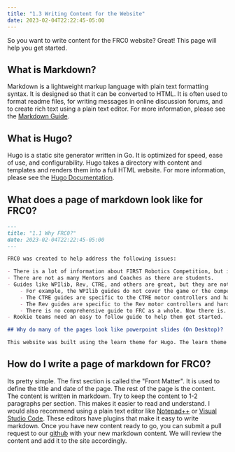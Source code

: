 ```yaml
---
title: "1.3 Writing Content for the Website"
date: 2023-02-04T22:22:45-05:00
---
```


So you want to write content for the FRC0 website?  Great!  This page will help you get started.

## What is Markdown?

Markdown is a lightweight markup language with plain text formatting syntax.  It is designed so that it can be converted to HTML.  It is often used to format readme files, for writing messages in online discussion forums, and to create rich text using a plain text editor.  For more information, please see the [Markdown Guide](https://www.markdownguide.org/).

## What is Hugo?

Hugo is a static site generator written in Go.  It is optimized for speed, ease of use, and configurability.  Hugo takes a directory with content and templates and renders them into a full HTML website.  For more information, please see the [Hugo Documentation](https://gohugo.io/documentation/).

## What does a page of markdown look like for FRC0?

```markdown
---
title: "1.1 Why FRC0?"
date: 2023-02-04T22:22:45-05:00
---

FRC0 was created to help address the following issues:

- There is a lot of information about FIRST Robotics Competition, but it is spread out across many different websites and sources.
- There are not as many Mentors and Coaches as there are students.
- Guides like WPIlib, Rev, CTRE, and others are great, but they are not always easy to understand or they don't cover all the topics.
    - For example, the WPIlib guides do not cover the game or the competition.
    - The CTRE guides are specific to the CTRE motor controllers and hardware.
    - The Rev guides are specific to the Rev motor controllers and hardware.
    - There is no comprehensive guide to FRC as a whole. Now there is.
- Rookie teams need an easy to follow guide to help them get started.

## Why do many of the pages look like powerpoint slides (On Desktop)?

This website was built using the learn theme for Hugo. The learn theme is designed to look like powerpoint slides. This makes it easy to read and understand. The theme is also responsive, so it looks good on mobile devices. With this theme, we can focus on the content and not the design. Since the focus is on knowledge and information, the design is secondary. The biggest benefit of using Hugo and other SSG (static site generators) is new "posts" can be added to the site without having to rebuild the entire site. This makes it easy to add new content and keep the site up to date. If you are interested in learning about writing content for this site, please see the [Writing Content](/about/writing-content/) page.
```

## How do I write a page of markdown for FRC0?

Its pretty simple.  The first section is called the "Front Matter".  It is used to define the title and date of the page.  The rest of the page is the content.  The content is written in markdown. Try to keep the content to 1-2 paragraphs per section.  This makes it easier to read and understand. I would also recommend using a plain text editor like [Notepad++](https://notepad-plus-plus.org/) or [Visual Studio Code](https://code.visualstudio.com/).  These editors have plugins that make it easy to write markdown. Once you have new content ready to go, you can submit a pull request to our [github](https://github.com/frc0/frc0site) with your new markdown content. We will review the content and add it to the site accordingly.